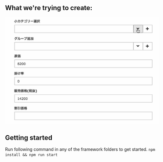 ## What we're trying to create:

![Demo](https://raw.githubusercontent.com/oliverlundquist/autocomplete-widget/master/autocomplete-widget.gif)

## Getting started
Run following command in any of the framework folders to get started.
`npm install && npm run start`
